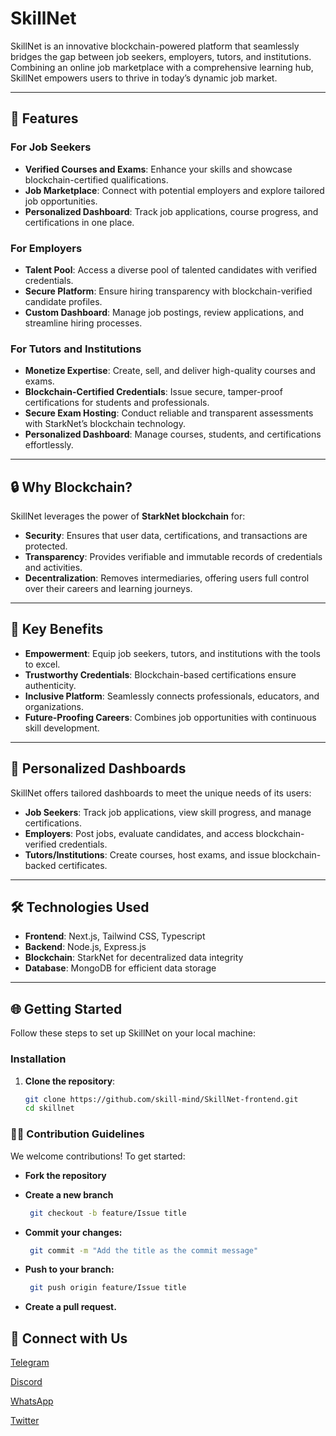 # SkillNet

SkillNet is an innovative blockchain-powered platform that seamlessly bridges the gap between job seekers, employers, tutors, and institutions. Combining an online job marketplace with a comprehensive learning hub, SkillNet empowers users to thrive in today’s dynamic job market.

---

## 🌟 Features

### **For Job Seekers**
- **Verified Courses and Exams**: Enhance your skills and showcase blockchain-certified qualifications.
- **Job Marketplace**: Connect with potential employers and explore tailored job opportunities.
- **Personalized Dashboard**: Track job applications, course progress, and certifications in one place.

### **For Employers**
- **Talent Pool**: Access a diverse pool of talented candidates with verified credentials.
- **Secure Platform**: Ensure hiring transparency with blockchain-verified candidate profiles.
- **Custom Dashboard**: Manage job postings, review applications, and streamline hiring processes.

### **For Tutors and Institutions**
- **Monetize Expertise**: Create, sell, and deliver high-quality courses and exams.
- **Blockchain-Certified Credentials**: Issue secure, tamper-proof certifications for students and professionals.
- **Secure Exam Hosting**: Conduct reliable and transparent assessments with StarkNet’s blockchain technology.
- **Personalized Dashboard**: Manage courses, students, and certifications effortlessly.

---

## 🔒 Why Blockchain? 

SkillNet leverages the power of **StarkNet blockchain** for:
- **Security**: Ensures that user data, certifications, and transactions are protected.
- **Transparency**: Provides verifiable and immutable records of credentials and activities.
- **Decentralization**: Removes intermediaries, offering users full control over their careers and learning journeys.

---

## 🚀 Key Benefits

- **Empowerment**: Equip job seekers, tutors, and institutions with the tools to excel.
- **Trustworthy Credentials**: Blockchain-based certifications ensure authenticity.
- **Inclusive Platform**: Seamlessly connects professionals, educators, and organizations.
- **Future-Proofing Careers**: Combines job opportunities with continuous skill development.

---

## 🎯 Personalized Dashboards

SkillNet offers tailored dashboards to meet the unique needs of its users:
- **Job Seekers**: Track job applications, view skill progress, and manage certifications.
- **Employers**: Post jobs, evaluate candidates, and access blockchain-verified credentials.
- **Tutors/Institutions**: Create courses, host exams, and issue blockchain-backed certificates.

---

## 🛠️ Technologies Used

- **Frontend**: Next.js, Tailwind CSS, Typescript
- **Backend**: Node.js, Express.js
- **Blockchain**: StarkNet for decentralized data integrity
- **Database**: MongoDB for efficient data storage


---

## 🌐 Getting Started

Follow these steps to set up SkillNet on your local machine:



### Installation

1. **Clone the repository**:
   ```bash
   git clone https://github.com/skill-mind/SkillNet-frontend.git
   cd skillnet

###  🧑‍💻 Contribution Guidelines
We welcome contributions! To get started:

- **Fork the repository**
- **Create a new branch**

  ```bash
   git checkout -b feature/Issue title
  ```

 - **Commit your changes:**
   ```bash
    git commit -m "Add the title as the commit message"
   ```

- **Push to your branch:**
  ```bash
   git push origin feature/Issue title
  ```

- **Create a pull request.**

## 🤝 Connect with Us

[Telegram](https://t.me/+wkTCPZzVyGU5ZDFk")

[Discord](https://discord.gg/kP5FkkQs")

[WhatsApp](https://chat.whatsapp.com/JDNY8iGHyRtE9fsIYVdKvL")

[Twitter](https://x.com/projectSkillNet")
